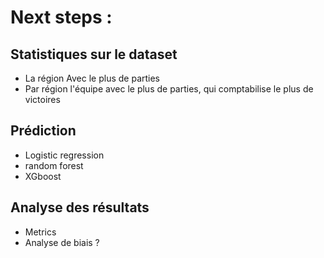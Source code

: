 # Next steps :
## Statistiques sur le dataset 
* La région Avec le plus de parties
* Par région l'équipe avec le plus de parties, qui comptabilise le plus de victoires
## Prédiction 
* Logistic regression
* random forest
* XGboost
## Analyse des résultats
* Metrics
* Analyse de biais ?